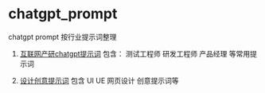 # chatgpt_prompt
chatgpt prompt 按行业提示词整理


1. [互联网产研chatgpt提示词](web.md)
    包含： 
        测试工程师 研发工程师 产品经理 等常用提示词

2. [设计创意提示词](ui.md) 包含 UI UE 网页设计 创意提示词等
          

  
